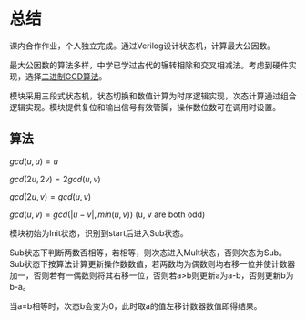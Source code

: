 # 总结

课内合作作业，个人独立完成。通过Verilog设计状态机，计算最大公因数。

最大公因数的算法多样，中学已学过古代的辗转相除和交叉相减法。考虑到硬件实现，选择[二进制GCD算法](https://en.wikipedia.org/wiki/Binary_GCD_algorithm)。

模块采用三段式状态机，状态切换和数值计算为时序逻辑实现，次态计算通过组合逻辑实现。模块提供复位和输出信号有效管脚，操作数位数可在调用时设置。

## 算法

$gcd(u,u) = u$

$gcd(2u,2v) = 2gcd(u,v)$

$gcd(2u,v) = gcd(u,v)$

$gcd(u,v) = gcd(|u-v|, min(u,v))$ (u, v are both odd)

模块初始为Init状态，识别到start后进入Sub状态。

Sub状态下判断两数否相等，若相等，则次态进入Mult状态，否则次态为Sub。Sub状态下按算法计算更新操作数数值，若两数均为偶数则均右移一位并使计数器加一，否则若有一偶数则将其右移一位，否则若a>b则更新a为a-b，否则更新b为b-a。

当a=b相等时，次态b会变为0，此时取a的值左移计数器数值即得结果。